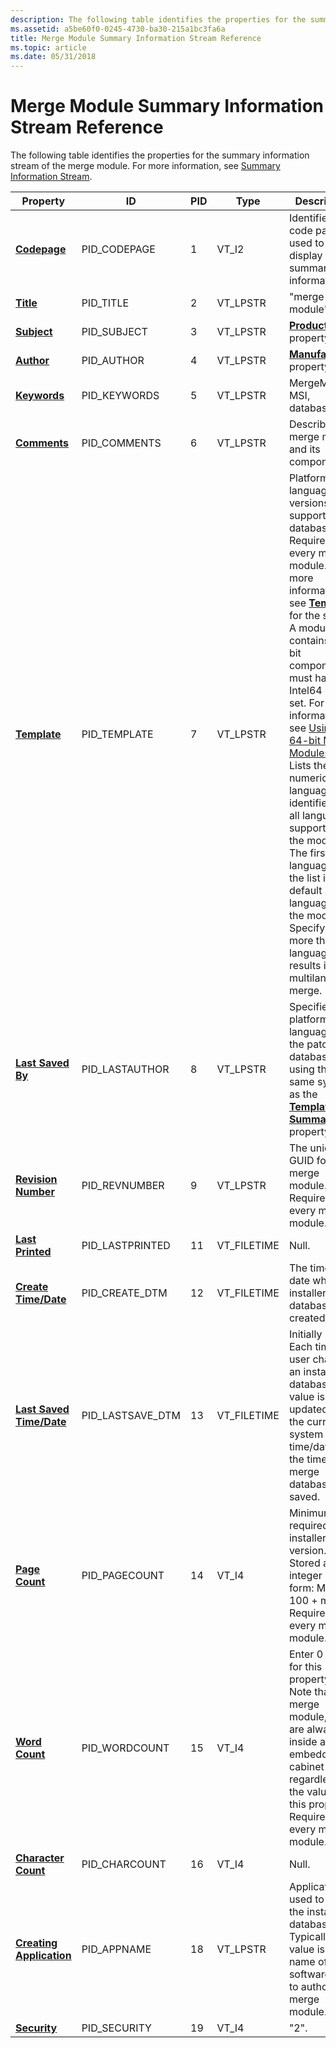 ```yaml
---
description: The following table identifies the properties for the summary information stream of the merge module. For more information, see Summary Information Stream.
ms.assetid: a5be60f0-0245-4730-ba30-215a1bc3fa6a
title: Merge Module Summary Information Stream Reference
ms.topic: article
ms.date: 05/31/2018
---
```


# Merge Module Summary Information Stream Reference

The following table identifies the properties for the summary information stream of the merge module. For more information, see [Summary Information Stream](summary-information-stream.md).



| Property                                                     | ID                 | PID | Type         | Description                                                                                                                                                                                                                                                                                                                                                                                                                                                                                                                                                                      |
|--------------------------------------------------------------|--------------------|-----|--------------|----------------------------------------------------------------------------------------------------------------------------------------------------------------------------------------------------------------------------------------------------------------------------------------------------------------------------------------------------------------------------------------------------------------------------------------------------------------------------------------------------------------------------------------------------------------------------------|
| [**Codepage**](codepage-summary.md)                         | PID\_CODEPAGE      | 1   | VT\_I2       | Identifies the code page used to display the summary information.                                                                                                                                                                                                                                                                                                                                                                                                                                                                                                                |
| [**Title**](title-summary.md)                               | PID\_TITLE         | 2   | VT\_LPSTR    | "merge module".                                                                                                                                                                                                                                                                                                                                                                                                                                                                                                                                                                  |
| [**Subject**](subject-summary.md)                           | PID\_SUBJECT       | 3   | VT\_LPSTR    | [**ProductName**](productname.md) property.                                                                                                                                                                                                                                                                                                                                                                                                                                                                                                                                     |
| [**Author**](author-summary.md)                             | PID\_AUTHOR        | 4   | VT\_LPSTR    | [**Manufacturer**](manufacturer.md) property.                                                                                                                                                                                                                                                                                                                                                                                                                                                                                                                                   |
| [**Keywords**](keywords-summary.md)                         | PID\_KEYWORDS      | 5   | VT\_LPSTR    | MergeModule, MSI, database.                                                                                                                                                                                                                                                                                                                                                                                                                                                                                                                                                      |
| [**Comments**](comments-summary.md)                         | PID\_COMMENTS      | 6   | VT\_LPSTR    | Describes the merge module and its components.                                                                                                                                                                                                                                                                                                                                                                                                                                                                                                                                   |
| [**Template**](template-summary.md)                         | PID\_TEMPLATE      | 7   | VT\_LPSTR    | Platform and language versions supported by database. Required in every merge module. For more information, see [**Template**](template-summary.md) for the syntax. A module that contains 64-bit components must have Intel64 or x64 set. For information, see [Using 64-bit Merge Modules](using-64-bit-merge-modules.md).<br/> Lists the numeric language identifiers for all languages supported by the module. The first language in the list is the default language of the module. Specifying more than one language results in a multilanguage merge.<br/> |
| [**Last Saved By**](last-saved-by-summary.md)               | PID\_LASTAUTHOR    | 8   | VT\_LPSTR    | Specifies the platform and language of the patched database using the same syntax as the [**Template Summary**](template-summary.md) property.                                                                                                                                                                                                                                                                                                                                                                                                                                  |
| [**Revision Number**](revision-number-summary.md)           | PID\_REVNUMBER     | 9   | VT\_LPSTR    | The unique GUID for this merge module. Required in every merge module.                                                                                                                                                                                                                                                                                                                                                                                                                                                                                                           |
| [**Last Printed**](last-printed-summary.md)                 | PID\_LASTPRINTED   | 11  | VT\_FILETIME | Null.                                                                                                                                                                                                                                                                                                                                                                                                                                                                                                                                                                            |
| [**Create Time/Date**](create-time-date-summary.md)         | PID\_CREATE\_DTM   | 12  | VT\_FILETIME | The time and date when the installer database was created.                                                                                                                                                                                                                                                                                                                                                                                                                                                                                                                       |
| [**Last Saved Time/Date**](last-saved-time-date-summary.md) | PID\_LASTSAVE\_DTM | 13  | VT\_FILETIME | Initially null. Each time a user changes an installation database the value is updated to the current system time/date at the time the merge database was saved.                                                                                                                                                                                                                                                                                                                                                                                                                 |
| [**Page Count**](page-count-summary.md)                     | PID\_PAGECOUNT     | 14  | VT\_I4       | Minimum required installer version. Stored as an integer in the form: Major \* 100 + minor. Required in every merge module.                                                                                                                                                                                                                                                                                                                                                                                                                                                      |
| [**Word Count**](word-count-summary.md)                     | PID\_WORDCOUNT     | 15  | VT\_I4       | Enter 0 (zero) for this property. Note that in a merge module, files are always inside an embedded cabinet file regardless of the value of this property. Required in every merge module.                                                                                                                                                                                                                                                                                                                                                                                        |
| [**Character Count**](character-count-summary.md)           | PID\_CHARCOUNT     | 16  | VT\_I4       | Null.                                                                                                                                                                                                                                                                                                                                                                                                                                                                                                                                                                            |
| [**Creating Application**](creating-application-summary.md) | PID\_APPNAME       | 18  | VT\_LPSTR    | Application used to create the installer database. Typically, the value is the name of the software used to author this merge module.                                                                                                                                                                                                                                                                                                                                                                                                                                            |
| [**Security**](security-summary.md)                         | PID\_SECURITY      | 19  | VT\_I4       | "2".                                                                                                                                                                                                                                                                                                                                                                                                                                                                                                                                                                             |



 

 

 





